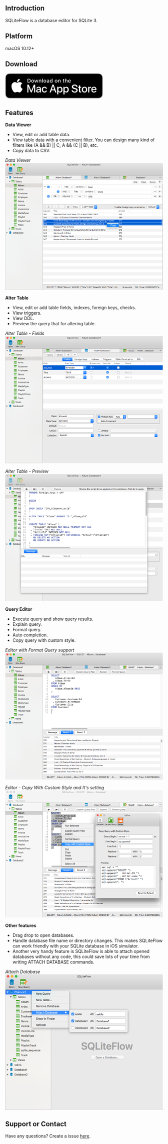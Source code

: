 ## Introduction
SQLiteFlow is a database editor for SQLite 3.

## Platform
macOS 10.12+ 

## Download
[![Download](DownloadOnTheMacAppStore.svg)](https://itunes.apple.com/app/id1378587993)

## Features

**Data Viewer**

- View, edit or add table data.
- View table data with a convenient filter. You can design many kind of filters like (A && B) \|\| C, A && (C \|\| B), etc.
- Copy data to CSV.

*Data Viewer*
![](DataView.png)


**Alter Table**

- View, edit or add table fields, indexes, foreign keys, checks.
- View triggers.
- View DDL.
- Preview the query that for altering table.


*Alter Table - Fields*
![Alter Table - Fields](AlterTable.png)

*Alter Table - Preview*
![Alter Table - Preview](AlterPreview.png)

**Query Editor**

- Execute query and show query results.
- Explain query.
- Format query.
- Auto completion.
- Copy query with custom style.

*Editor with Format Query support*
![Editor](Editor.png)

*Editor - Copy With Custom Style and It's setting*
![Editor - CopyWithCustomStyle](CopyWithCustomStyle.png)

**Other features**

- Drag drop to open databases.
- Handle database file name or directory changes. This makes SQLiteFlow can work friendly with your SQLite database in iOS simulator.
- Another very handy feature is SQLiteFlow is able to attach opened databases without any code, this could save lots of your time from writing ATTACH DATABASE commands.

*Attach Database*
![UI - Attach Database](AttachDatabase.png)

## Support or Contact

Have any questions? Create a issue [here](https://github.com/SQLiteFlow/SQLiteFlow-Issues/issues).
